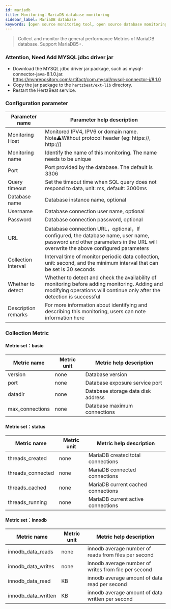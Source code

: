 ```yaml
---
id: mariadb  
title: Monitoring：MariaDB database monitoring      
sidebar_label: MariaDB database   
keywords: [open source monitoring tool, open source database monitoring tool, monitoring mariadb database metrics]
---
```


> Collect and monitor the general performance Metrics of MariaDB database. Support MariaDB5+.

### Attention, Need Add MYSQL jdbc driver jar

- Download the MYSQL jdbc driver jar package, such as mysql-connector-java-8.1.0.jar. https://mvnrepository.com/artifact/com.mysql/mysql-connector-j/8.1.0
- Copy the jar package to the `hertzbeat/ext-lib` directory.
- Restart the HertzBeat service.

### Configuration parameter

| Parameter name      | Parameter help description |
| ----------- | ----------- |
| Monitoring Host     | Monitored IPV4, IPV6 or domain name. Note⚠️Without protocol header (eg: https://, http://) |
| Monitoring name     | Identify the name of this monitoring. The name needs to be unique |
| Port    | Port provided by the database. The default is 3306 |
| Query timeout | Set the timeout time when SQL query does not respond to data, unit: ms, default: 3000ms |
| Database name  | Database instance name, optional |
| Username      | Database connection user name, optional |
| Password        | Database connection password, optional |
| URL        | Database connection URL，optional，If configured, the database name, user name, password and other parameters in the URL will overwrite the above configured parameters |
| Collection interval   | Interval time of monitor periodic data collection, unit: second, and the minimum interval that can be set is 30 seconds |
| Whether to detect    | Whether to detect and check the availability of monitoring before adding monitoring. Adding and modifying operations will continue only after the detection is successful |
| Description remarks    | For more information about identifying and describing this monitoring, users can note information here |

### Collection Metric

#### Metric set：basic

| Metric name      | Metric unit | Metric help description |
| ----------- | ----------- | ----------- |
| version         | none | Database version |
| port            | none | Database exposure service port |
| datadir         | none |  Database storage data disk address |
| max_connections | none | Database maximum connections |

#### Metric set：status

| Metric name      | Metric unit | Metric help description |
| ----------- | ----------- | ----------- |
| threads_created         | none | MariaDB created total connections |
| threads_connected           | none | MariaDB connected connections |
| threads_cached         | none | MariaDB current cached connections |
| threads_running | none | MariaDB current active connections |


#### Metric set：innodb

| Metric name      | Metric unit | Metric help description |
| ----------- | ----------- | ----------- |
| innodb_data_reads     | none | innodb average number of reads from files per second |
| innodb_data_writes    | none | innodb average number of writes from file per second |
| innodb_data_read         | KB | innodb average amount of data read per second |
| innodb_data_written | KB | innodb average amount of data written per second | 



